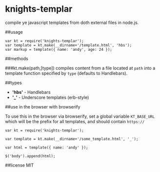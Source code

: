 knights-templar
==========
compile ye javascript templates from doth external files in node.js.

##usage

    var kt = require('knights-templar');
    var template = kt.make(__dirname+'/template.html', 'hbs');
    var markup = template({ name: 'andy', age: 24 });

##methods

###kt.make(path,[type])
compiles content from a file located at `path` into a template function specified by `type` (defaults to Handlebars).

##types

- **'hbs'** - Handlebars
- **'_'** - Underscore templates (erb-style)

##use in the browser with browserify

To use this in the browser via browserify, set a global variable `KT_BASE_URL` which will be the prefix for all templates, and should contain `https://`

	var kt = require('knights-templar');

	var template = kt.make(__dirname+'/some_template.html', '_');

	var html = template({ name: 'andy' });

	$('body').append(html);


##license
MIT